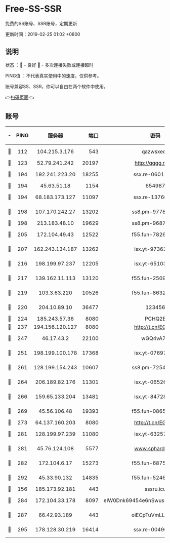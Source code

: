 # Free-SS-SSR

免费的SS账号、SSR账号，定期更新

更新时间：2019-02-25 01:02 +0800

## 说明

状态     ：🙂 - 良好 🙁 - 多次连接失败或连接超时

PING值   ：不代表真实使用中的速度，仅供参考。

账号兼容SS、SSR，你可以自由在两个软件中使用。

👉[扫码页面](https://liesauer.github.io/free-ss-ssr.github.io/)👈

## 账号

|-|PING|服务器|端口|密码|加密方式|区域|
|:----:|:----:|:-----:|-----:|:----:|:----:|:----:|
|🙂|112|104.215.3.176|543|qazwsxedc|aes-256-gcm|JP|
|🙂|123|52.79.241.242|20197|http://gggg.rocks|chacha20|KR|
|🙂|194|192.241.223.20|18255|ssx.re-06011697|aes-256-cfb|US|
|🙂|194|45.63.51.18|1154|654987|chacha20|US|
|🙂|194|68.183.173.127|11097|ssx.re-13760087|aes-256-cfb|US|
|🙂|198|107.170.242.27|13202|ss8.pm-97786793|aes-256-cfb|US|
|🙂|198|213.183.48.10|19629|ss8.pm-96872218|rc4-md5|RU|
|🙂|205|172.104.49.43|12522|f55.fun-78268288|aes-256-cfb|SG|
|🙂|207|162.243.134.187|13262|isx.yt-97362728|aes-256-cfb|US|
|🙂|216|198.199.97.237|12205|isx.yt-65103488|aes-256-cfb|US|
|🙂|217|139.162.11.113|13120|f55.fun-25099082|aes-256-cfb|SG|
|🙂|219|103.3.63.220|10526|f55.fun-86327074|aes-256-cfb|SG|
|🙂|220|204.10.89.10|36477|123456|aes-256-cfb|US|
|🙂|224|185.243.57.36|8080|PCHQ2E|rc4-md5|US|
|🙂|237|194.156.120.127|8080|http://t.cn/EGJIyrl|rc4-md5|RU|
|🙂|247|46.17.43.2|22100|wGQ4vA7D|aes-256-gcm|RU|
|🙂|251|198.199.100.178|17368|isx.yt-07697807|aes-256-cfb|US|
|🙂|261|128.199.154.243|10607|ss8.pm-72548685|aes-256-cfb|SG|
|🙂|264|206.189.82.176|11301|isx.yt-06526076|aes-256-cfb|SG|
|🙂|266|159.65.133.204|13481|isx.yt-84728144|aes-256-cfb|SG|
|🙂|269|45.56.106.48|19393|f55.fun-08658422|aes-256-cfb|US|
|🙂|273|64.137.160.203|8080|http://t.cn/EGJIyrl|rc4-md5|CA|
|🙂|281|128.199.97.239|11080|isx.yt-63257552|aes-256-cfb|SG|
|🙂|281|45.76.124.108|5577|www.sphard.com|aes-256-cfb|AU|
|🙂|282|172.104.6.17|15273|f55.fun-68758647|aes-256-cfb|US|
|🙂|292|45.33.90.132|14835|f55.fun-52469503|aes-256-cfb|US|
|🙂|156|185.173.92.181|443|sssru.icu|rc4-md5|RU|
|🙂|284|172.104.33.178|8097|eIW0Dnk69454e6nSwuspv9DmS201tQ0D|aes-256-cfb|SG|
|🙂|287|66.42.93.189|443|oiECpTuVmLLxk4Ts|aes-256-cfb|US|
|🙂|295|178.128.30.219|16414|ssx.re-00490224|aes-256-cfb|SG|

